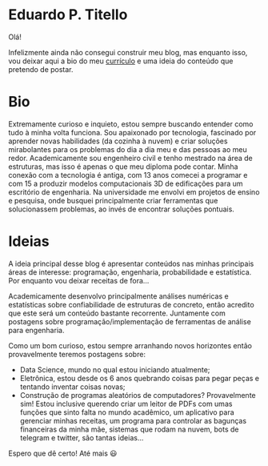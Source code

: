 # Eduardo P. Titello 

Olá!

Infelizmente ainda não consegui construir meu blog, mas enquanto isso, vou deixar aqui a bio do meu [currículo](https://dutitello.github.io/cv.pdf) e uma ideia do conteúdo que pretendo de postar.

# Bio

Extremamente curioso e inquieto, estou sempre buscando entender como tudo à minha volta funciona. Sou apaixonado por tecnologia, fascinado por aprender novas habilidades (da cozinha à nuvem) e criar soluções mirabolantes para os problemas do dia a dia meu e das pessoas ao meu redor. Academicamente sou engenheiro civil e tenho mestrado na área de estruturas, mas isso é apenas o que meu diploma pode contar. Minha conexão com a tecnologia é antiga, com 13 anos comecei a programar e com 15 a produzir modelos computacionais 3D de edificações para um escritório de engenharia. Na universidade me envolvi em projetos de ensino e pesquisa, onde busquei principalmente criar ferramentas que solucionassem problemas, ao invés de encontrar soluções pontuais. 

# Ideias

A ideia principal desse blog é apresentar conteúdos nas minhas principais áreas de interesse: programação, engenharia, probabilidade e estatística. Por enquanto vou deixar receitas de fora...

Academicamente desenvolvo principalmente análises numéricas e estatísticas sobre confiabilidade de estruturas de concreto, então acredito que este será um conteúdo bastante recorrente. Juntamente com postagens sobre programação/implementação de ferramentas de análise para engenharia.

Como um bom curioso, estou sempre arranhando novos horizontes então provavelmente teremos postagens sobre:
* Data Science, mundo no qual estou iniciando atualmente;
* Eletrônica, estou desde os 6 anos quebrando coisas para pegar peças e tentando inventar coisas novas;
* Construção de programas aleatórios de computadores? Provavelmente sim! Estou inclusive querendo criar um leitor de PDFs com umas funções que sinto falta no mundo acadêmico, um aplicativo para gerenciar minhas receitas, um programa para controlar as bagunças financeiras da minha mãe, sistemas que rodam na nuvem, bots de telegram e twitter, são tantas ideias... 

Espero que dê certo!
Até mais 😃


